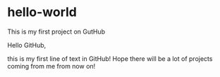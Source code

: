 # hello-world
This is my first project on GutHub

Hello GitHub,

this is my first line of text in GitHub!
Hope there will be a lot of projects coming from me from now on!
